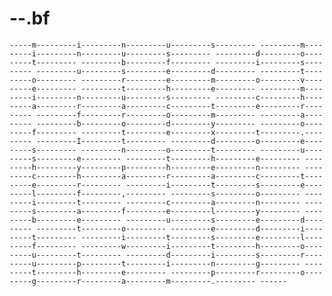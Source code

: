 # --.bf

```-----m---------i---------n---------u---------s--------- ---------m---------i---------n---------u---------s--------- ---------d---------o---------t--------- ---------b---------f--------- ---------i---------s--------- ---------u---------s---------e---------d--------- ---------t---------o--------- ---------r---------e---------m---------o---------v---------e--------- ---------t---------h---------e--------- ---------m---------i---------n---------u---------s--------- ---------c---------h---------a---------r---------a---------c---------t---------e---------r--------- ---------f---------r---------o---------m--------- ---------a--------- ---------b---------o---------d---------y--------- ---------o---------f--------- ---------t---------e---------x---------t---------.--------- ---------I---------t--------- ---------d---------o---------e---------s--------- ---------n---------o---------t--------- ---------u---------s---------e--------- ---------t---------h---------e--------- ---------h---------y---------p---------h---------e---------n--------- ---------c---------h---------a---------r---------a---------c---------t---------e---------r--------- ---------i---------t---------s---------e---------l---------f---------,--------- ---------s---------o--------- ---------i---------t--------- ---------c---------a---------n--------- ---------s---------a---------f---------e---------l---------y--------- ---------b---------e--------- ---------u---------s---------e---------d--------- ---------t---------o--------- ---------e---------d---------i---------t--------- ---------i---------t---------s---------e---------l---------f--------- ---------w---------i---------t---------h---------o---------u---------t--------- ---------d---------i---------s---------r---------u---------p---------t---------i---------n---------g--------- ---------t---------h---------e--------- ---------p---------r---------o---------g---------r---------a---------m---------.--------- ------```

